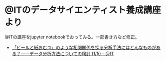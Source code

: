 @ITのデータサイエンティスト養成講座より
======================================

@ITの講座をjupyter notebookでおってみる。一部書き方など修正。

- [「ビールと紙おむつ」のような相関関係を探る分析手法にはどんなものがある？――データ分析方法についての検討 (1/5) - ＠IT](http://www.atmarkit.co.jp/ait/articles/1308/22/news002.html)



